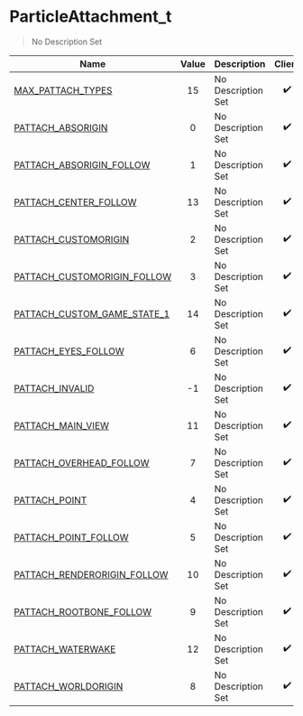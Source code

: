 # ParticleAttachment_t
> No Description Set

Name|Value|Description|Client
--|:--:|--|:--:
[MAX_PATTACH_TYPES](MAX_PATTACH_TYPES)|15|No Description Set|✔️
[PATTACH_ABSORIGIN](PATTACH_ABSORIGIN)|0|No Description Set|✔️
[PATTACH_ABSORIGIN_FOLLOW](PATTACH_ABSORIGIN_FOLLOW)|1|No Description Set|✔️
[PATTACH_CENTER_FOLLOW](PATTACH_CENTER_FOLLOW)|13|No Description Set|✔️
[PATTACH_CUSTOMORIGIN](PATTACH_CUSTOMORIGIN)|2|No Description Set|✔️
[PATTACH_CUSTOMORIGIN_FOLLOW](PATTACH_CUSTOMORIGIN_FOLLOW)|3|No Description Set|✔️
[PATTACH_CUSTOM_GAME_STATE_1](PATTACH_CUSTOM_GAME_STATE_1)|14|No Description Set|✔️
[PATTACH_EYES_FOLLOW](PATTACH_EYES_FOLLOW)|6|No Description Set|✔️
[PATTACH_INVALID](PATTACH_INVALID)|-1|No Description Set|✔️
[PATTACH_MAIN_VIEW](PATTACH_MAIN_VIEW)|11|No Description Set|✔️
[PATTACH_OVERHEAD_FOLLOW](PATTACH_OVERHEAD_FOLLOW)|7|No Description Set|✔️
[PATTACH_POINT](PATTACH_POINT)|4|No Description Set|✔️
[PATTACH_POINT_FOLLOW](PATTACH_POINT_FOLLOW)|5|No Description Set|✔️
[PATTACH_RENDERORIGIN_FOLLOW](PATTACH_RENDERORIGIN_FOLLOW)|10|No Description Set|✔️
[PATTACH_ROOTBONE_FOLLOW](PATTACH_ROOTBONE_FOLLOW)|9|No Description Set|✔️
[PATTACH_WATERWAKE](PATTACH_WATERWAKE)|12|No Description Set|✔️
[PATTACH_WORLDORIGIN](PATTACH_WORLDORIGIN)|8|No Description Set|✔️
